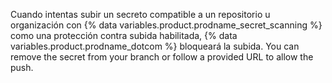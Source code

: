 Cuando intentas subir un secreto compatible a un repositorio u organización con {% data variables.product.prodname_secret_scanning %} como una protección contra subida habilitada, {% data variables.product.prodname_dotcom %} bloqueará la subida. You can remove the secret from your branch or follow a provided URL to allow the push. 
